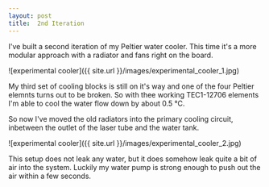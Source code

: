 ```yaml
---
layout: post
title:  2nd Iteration
---
```


I've built a second iteration of my Peltier water cooler. This time it's a more modular approach with a radiator and fans right on the board.

![experimental cooler]({{ site.url }}/images/experimental_cooler_1.jpg)

My third set of cooling blocks is still on it's way and one of the four Peltier elemnts turns out to be broken. So with thee working TEC1-12706 elements
I'm able to cool the water flow down by about 0.5 &#8451;.

So now I've moved the old radiators into the primary cooling circuit, inbetween the outlet of the laser tube and the water tank.

![experimental cooler]({{ site.url }}/images/experimental_cooler_2.jpg)

This setup does not leak any water, but it does somehow leak quite a bit of air into the system. Luckily my water pump is strong enough to push out the air
within a few seconds.

